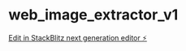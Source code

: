 # web_image_extractor_v1

[Edit in StackBlitz next generation editor ⚡️](https://stackblitz.com/~/github.com/micEngineer/web_image_extractor_v1)